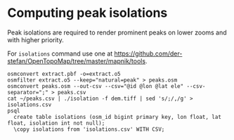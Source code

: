 # Computing peak isolations

Peak isolations are required to render prominent peaks on lower zooms and with higher priority.

For `isolations` command use one at https://github.com/der-stefan/OpenTopoMap/tree/master/mapnik/tools.

```
osmconvert extract.pbf -o=extract.o5
osmfilter extract.o5 --keep="natural=peak" > peaks.osm
osmconvert peaks.osm --out-csv --csv="@id @lon @lat ele" --csv-separator=";" > peaks.csv
cat ~/peaks.csv | ./isolation -f dem.tiff | sed 's/;/,/g' > isolations.csv
psql
  create table isolations (osm_id bigint primary key, lon float, lat float, isolation int not null);
  \copy isolations from 'isolations.csv' WITH CSV;
```
